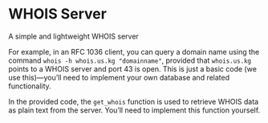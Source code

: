 # WHOIS Server
A simple and lightweight WHOIS server

For example, in an RFC 1036 client, you can query a domain name using the command `whois -h whois.us.kg "domainname"`, provided that `whois.us.kg` points to a WHOIS server and port 43 is open. This is just a basic code (we use this)—you’ll need to implement your own database and related functionality.

In the provided code, the `get_whois` function is used to retrieve WHOIS data as plain text from the server. You’ll need to implement this function yourself.
